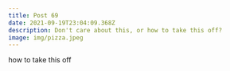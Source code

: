 ```yaml
---
title: Post 69
date: 2021-09-19T23:04:09.368Z
description: Don't care about this, or how to take this off?
image: img/pizza.jpeg
---
```

how to take this off